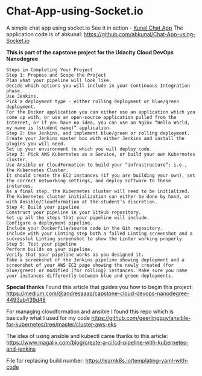 # Chat-App-using-Socket.io
A simple chat app using socket.io
See it in action - [Kunal Chat App](https://kunal-chat-app.herokuapp.com)
The application code is of abkunal: https://github.com/abkunal/Chat-App-using-Socket.io

**This is part of the capstone project for the Udacity Cloud DevOps Nanodegree**

```
Steps in Completing Your Project
Step 1: Propose and Scope the Project
Plan what your pipeline will look like.
Decide which options you will include in your Continuous Integration phase.
Use Jenkins.
Pick a deployment type - either rolling deployment or blue/green deployment.
For the Docker application you can either use an application which you come up with, or use an open-source application pulled from the Internet, or if you have no idea, you can use an Nginx “Hello World, my name is (student name)” application.
Step 2: Use Jenkins, and implement blue/green or rolling deployment.
Create your Jenkins master box with either Jenkins and install the plugins you will need.
Set up your environment to which you will deploy code.
Step 3: Pick AWS Kubernetes as a Service, or build your own Kubernetes cluster.
Use Ansible or CloudFormation to build your “infrastructure”; i.e., the Kubernetes Cluster.
It should create the EC2 instances (if you are building your own), set the correct networking settings, and deploy software to these instances.
As a final step, the Kubernetes cluster will need to be initialized. The Kubernetes cluster initialization can either be done by hand, or with Ansible/Cloudformation at the student’s discretion.
Step 4: Build your pipeline
Construct your pipeline in your GitHub repository.
Set up all the steps that your pipeline will include.
Configure a deployment pipeline.
Include your Dockerfile/source code in the Git repository.
Include with your Linting step both a failed Linting screenshot and a successful Linting screenshot to show the Linter working properly.
Step 5: Test your pipeline
Perform builds on your pipeline.
Verify that your pipeline works as you designed it.
Take a screenshot of the Jenkins pipeline showing deployment and a screenshot of your AWS EC2 page showing the newly created (for blue/green) or modified (for rolling) instances. Make sure you name your instances differently between blue and green deployments.

```

**Special thanks** 
Found this article that guides you how to begin this project: https://medium.com/@andresaaap/capstone-cloud-devops-nanodegree-4493ab439d48

For managing cloudformation and ansible I found this repo which is basically what 
I used for my code
https://github.com/geerlingguy/ansible-for-kubernetes/tree/master/cluster-aws-eks

The idea of using ansible and kubectl came thanks to this article: 
https://www.magalix.com/blog/create-a-ci/cd-pipeline-with-kubernetes-and-jenkins

File for replacing build number: https://learnk8s.io/templating-yaml-with-code